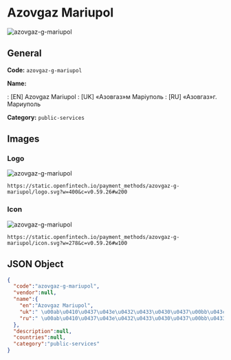 
# Azovgaz Mariupol 
![azovgaz-g-mariupol](https://static.openfintech.io/payment_methods/azovgaz-g-mariupol/logo.svg?w=400&c=v0.59.26#w200)  

## General 
**Code:** `azovgaz-g-mariupol` 
 
**Name:** 
 
:	[EN] Azovgaz Mariupol 
:	[UK]  «Азовгаз»м Маріуполь 
:	[RU]  «Азовгаз»г. Мариуполь 
 
**Category:** `public-services` 
 

## Images 

### Logo 
![azovgaz-g-mariupol](https://static.openfintech.io/payment_methods/azovgaz-g-mariupol/logo.svg?w=400&c=v0.59.26#w200)  

```
https://static.openfintech.io/payment_methods/azovgaz-g-mariupol/logo.svg?w=400&c=v0.59.26#w200
```  

### Icon 
![azovgaz-g-mariupol](https://static.openfintech.io/payment_methods/azovgaz-g-mariupol/icon.svg?w=278&c=v0.59.26#w100)  

```
https://static.openfintech.io/payment_methods/azovgaz-g-mariupol/icon.svg?w=278&c=v0.59.26#w100
```  

## JSON Object 

```json
{
  "code":"azovgaz-g-mariupol",
  "vendor":null,
  "name":{
    "en":"Azovgaz Mariupol",
    "uk":" \u00ab\u0410\u0437\u043e\u0432\u0433\u0430\u0437\u00bb\u043c \u041c\u0430\u0440\u0456\u0443\u043f\u043e\u043b\u044c",
    "ru":" \u00ab\u0410\u0437\u043e\u0432\u0433\u0430\u0437\u00bb\u0433. \u041c\u0430\u0440\u0438\u0443\u043f\u043e\u043b\u044c"
  },
  "description":null,
  "countries":null,
  "category":"public-services"
}
```  
